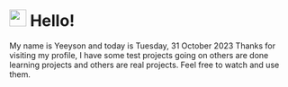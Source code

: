  <h1>
    <img src="https://emojis.slackmojis.com/emojis/images/1643510097/45343/hi.gif?1643510097" width="30"/> 
    Hello!
 </h1>
 <p>
    My name is Yeeyson and today is Tuesday, 31 October 2023
    Thanks for visiting my profile, I have some test projects going on others are done learning projects and others are real projects.
    Feel free to watch and use them.
 </p>